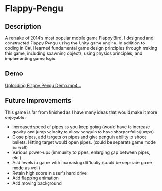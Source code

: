 # Flappy-Pengu

## Description
A remake of 2014’s most popular mobile game Flappy Bird, I designed and constructed Flappy Pengu using the Unity game engine. In addition to coding in C#, I learned fundamental game design principles through making this game, including spawning objects, using physics principles, and implementing game logic.

## Demo

[Uploading Flappy Pengu Demo.mp4…](https://github.com/abhiverma13/Flappy-Pengu/assets/117491988/63da51c2-0e98-4335-9eb8-3604ee390d31)

## Future Improvements
This game is far from finished as I have many ideas that would make it more enjoyable:
- Increased speed of pipes as you keep going (would have to increase gravity and jump velocity to allow penguin to have sharper falls/jumps)
- Close pipes, add targets on pipes and give penguin ability to shoot bullets. Hitting target would open pipes. (could be separate game mode as well)
- Various power-ups (immunity to pipes, enlarging gap between pipes, etc.)
- Add levels to game with increasing difficulty (could be separate game mode as well)
- Retain high score in user's hard drive
- Add flapping animation
- Add moving background
